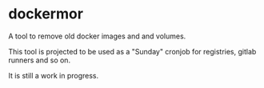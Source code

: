 # dockermor
A tool to remove old docker images and and volumes. 


This tool is projected to be used as a "Sunday" cronjob for registries, gitlab runners and so on. 

It is still a work in progress. 

